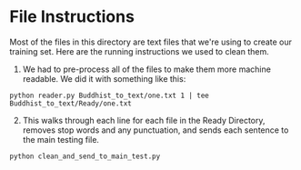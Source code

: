 # File Instructions


Most of the files in this directory are text files that we're using to create our training set. Here are the running instructions we used to clean them.


1. We had to pre-process all of the files to make them more machine readable. We did it with something like this:

```
python reader.py Buddhist_to_text/one.txt 1 | tee Buddhist_to_text/Ready/one.txt
```


2. This walks through each line for each file in the Ready Directory, removes stop words and any punctuation, and sends each sentence to the main testing file. 
```
python clean_and_send_to_main_test.py
```